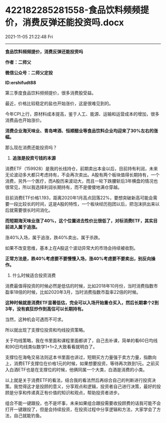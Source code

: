 # 422182285281558-食品饮料频频提价，消费反弹还能投资吗.docx

2021-11-05 21:22:48 Fri

----

__食品饮料频频提价，消费反弹还能投资吗__

__作者：二师父__

__微信公众号：二师父定投__

__ID:ershifudt88__

第三季度食品饮料频频提价，很多消费股受益。

最近，价格比较稳定的盐也开始涨价，这是很难见到的。

今年CPI上行，原材料成本提高，鉴于人工、能源、运输和运营成本的增加，很多消费品也开始涨价。

__消费企业海天味业、青岛啤酒、恒顺醋业等食品饮料企业均迎来了30%左右的涨幅。__

那么现在消费还能投资吗？

1. __追涨是投资亏钱的本源__

消费ETF（159928）是我的长线持仓，前期卖出本金以后，目前持有利润，未来无论波动多大都只考虑持有，不会再次卖出。A股有两个板块值得长期持有，一个消费，另外一个医疗，而A股历来波动大，而且一轮下跌腰斩后3年横盘的情况也很常见，所以我选择利润长期持有，而不是傻傻地满仓穿越。

目前消费ETF价格1\.193，距离2020年1月高点回落22%，要想突破新高可能会需要一段比较长的时间，这是A股的特性，一个板块经历抱团以后，把泡沫拱出来以后就需要很长时间消化。

__而短期海天味业涨了40%，这个位置进去性价比很低了，对标消费ETF，其实目前进入属于追涨。__

涨40%入场，属于追涨，跌40%卖出，属于杀跌。

如果不改变思维，基本上在A股这个波动异常大的市场会持续被收割。

__正常方法是，跌40%考虑要不要慢慢入场，涨40%考虑要不要卖出，别反向操作。__

1. 什么时候适合投资消费

消费最值得投资的时候必然是低估的时候，比如2018年10月份，当时消费指数市盈率18倍的时候，比如2020年3月，当时消费指数市盈率22倍的时候。

__这种时候就是消费ETF显著低估，完全可以入场开始重仓买入，然后长期拿个2到3年，没有疯狂炒作到高估可以长期持有。__

当然，这种机会可遇而不可求。

所以就出现了支撑位投资和均线投资策略。

关于均线策略，我在书里面和课程里面都讲了，自己去补课，简单的看60日均线和90日均线类似数学1\+1=2,大致看看就明白了。

支撑位在海龟交易法则这本书里面也讲过，短期买方力量强于卖方力量，指数向上，消费ETF支撑位在价格1元的时候，如果想要投资，等待再次跌到1元。之前买入白酒ETF也是在支撑位的时候，他俩同属一个大类，白酒是消费的小类。

以上就是关于消费ETF的看法，结合我的看法然后再综合自己的判断进行投资决策。我觉得这才是投顾的意义，分享观点和逻辑，投资者自己进行决策，最好的投顾是分享和传递真正有价值的知识和观点，帮助投资者进步。

组合不能一键跟投，也不是坏事，未来如果组合跟投需要收投顾费的话我可能不会打开一键跟投了，但是会持续投资，在投资过程中分享逻辑和方法，大家学会了方法，自己就能钓鱼。

